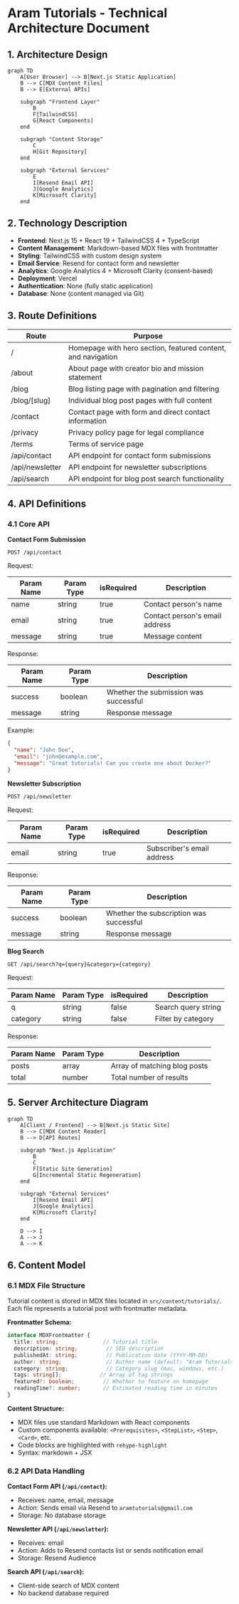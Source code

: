 # Aram Tutorials - Technical Architecture Document

## 1. Architecture Design

```mermaid
graph TD
    A[User Browser] --> B[Next.js Static Application]
    B --> C[MDX Content Files]
    B --> E[External APIs]

    subgraph "Frontend Layer"
        B
        F[TailwindCSS]
        G[React Components]
    end

    subgraph "Content Storage"
        C
        H[Git Repository]
    end

    subgraph "External Services"
        E
        I[Resend Email API]
        J[Google Analytics]
        K[Microsoft Clarity]
    end
```

## 2. Technology Description

- **Frontend**: Next.js 15 + React 19 + TailwindCSS 4 + TypeScript
- **Content Management**: Markdown-based MDX files with frontmatter
- **Styling**: TailwindCSS with custom design system
- **Email Service**: Resend for contact form and newsletter
- **Analytics**: Google Analytics 4 + Microsoft Clarity (consent-based)
- **Deployment**: Vercel
- **Authentication**: None (fully static application)
- **Database**: None (content managed via Git)

## 3. Route Definitions

| Route           | Purpose                                                      |
| --------------- | ------------------------------------------------------------ |
| /               | Homepage with hero section, featured content, and navigation |
| /about          | About page with creator bio and mission statement            |
| /blog           | Blog listing page with pagination and filtering              |
| /blog/\[slug]   | Individual blog post pages with full content                 |
| /contact        | Contact page with form and direct contact information        |
| /privacy        | Privacy policy page for legal compliance                     |
| /terms          | Terms of service page                                        |
| /api/contact    | API endpoint for contact form submissions                    |
| /api/newsletter | API endpoint for newsletter subscriptions                    |
| /api/search     | API endpoint for blog post search functionality              |

## 4. API Definitions

### 4.1 Core API

**Contact Form Submission**

```
POST /api/contact
```

Request:

| Param Name | Param Type | isRequired | Description                    |
| ---------- | ---------- | ---------- | ------------------------------ |
| name       | string     | true       | Contact person's name          |
| email      | string     | true       | Contact person's email address |
| message    | string     | true       | Message content                |

Response:

| Param Name | Param Type | Description                           |
| ---------- | ---------- | ------------------------------------- |
| success    | boolean    | Whether the submission was successful |
| message    | string     | Response message                      |

Example:

```json
{
  "name": "John Doe",
  "email": "john@example.com",
  "message": "Great tutorials! Can you create one about Docker?"
}
```

**Newsletter Subscription**

```
POST /api/newsletter
```

Request:

| Param Name | Param Type | isRequired | Description                |
| ---------- | ---------- | ---------- | -------------------------- |
| email      | string     | true       | Subscriber's email address |

Response:

| Param Name | Param Type | Description                             |
| ---------- | ---------- | --------------------------------------- |
| success    | boolean    | Whether the subscription was successful |
| message    | string     | Response message                        |

**Blog Search**

```
GET /api/search?q={query}&category={category}
```

Request:

| Param Name | Param Type | isRequired | Description         |
| ---------- | ---------- | ---------- | ------------------- |
| q          | string     | false      | Search query string |
| category   | string     | false      | Filter by category  |

Response:

| Param Name | Param Type | Description                  |
| ---------- | ---------- | ---------------------------- |
| posts      | array      | Array of matching blog posts |
| total      | number     | Total number of results      |

## 5. Server Architecture Diagram

```mermaid
graph TD
    A[Client / Frontend] --> B[Next.js Static Site]
    B --> C[MDX Content Reader]
    B --> D[API Routes]

    subgraph "Next.js Application"
        B
        C
        F[Static Site Generation]
        G[Incremental Static Regeneration]
    end

    subgraph "External Services"
        I[Resend Email API]
        J[Google Analytics]
        K[Microsoft Clarity]
    end

    D --> I
    A --> J
    A --> K
```

## 6. Content Model

### 6.1 MDX File Structure

Tutorial content is stored in MDX files located in `src/content/tutorials/`. Each file represents a tutorial post with frontmatter metadata.

**Frontmatter Schema:**

```typescript
interface MDXFrontmatter {
  title: string;              // Tutorial title
  description: string;         // SEO description
  publishedAt: string;         // Publication date (YYYY-MM-DD)
  author: string;              // Author name (default: "Aram Tutorials")
  category: string;            // Category slug (mac, windows, etc.)
  tags: string[];            // Array of tag strings
  featured?: boolean;         // Whether to feature on homepage
  readingTime?: number;       // Estimated reading time in minutes
}
```

**Content Structure:**

- MDX files use standard Markdown with React components
- Custom components available: `<Prerequisites>`, `<StepList>`, `<Step>`, `<Card>`, etc.
- Code blocks are highlighted with `rehype-highlight`
- Syntax: markdown + JSX

### 6.2 API Data Handling

**Contact Form API (`/api/contact`):**
- Receives: name, email, message
- Action: Sends email via Resend to `aramtutorials@gmail.com`
- Storage: No database storage

**Newsletter API (`/api/newsletter`):**
- Receives: email
- Action: Adds to Resend contacts list or sends notification email
- Storage: Resend Audience

**Search API (`/api/search`):**
- Client-side search of MDX content
- No backend database required
